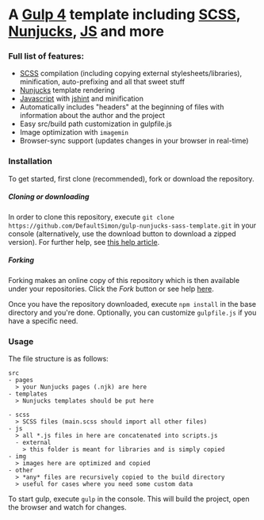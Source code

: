# A [Gulp 4](https://gulpjs.com/) template including [SCSS](https://sass-lang.com/), [Nunjucks](https://mozilla.github.io/nunjucks/), [JS](https://www.javascript.com/) and more

### Full list of features:
- [SCSS](https://sass-lang.com/) compilation (including copying external stylesheets/libraries), minification, auto-prefixing and all that sweet stuff
- [Nunjucks](https://mozilla.github.io/nunjucks/) template rendering
- [Javascript](https://www.javascript.com/) with [jshint](https://jshint.com/docs/) and minification
- Automatically includes "headers" at the beginning of files with information about the author and the project
- Easy src/build path customization in gulpfile.js
- Image optimization with `imagemin`
- Browser-sync support (updates changes in your browser in real-time)


### Installation
To get started, first clone (recommended), fork or download the repository.

##### Cloning or downloading
In order to clone this repository, execute `git clone https://github.com/DefaultSimon/gulp-nunjucks-sass-template.git` in your console (alternatively, use the download button to download a zipped version).
For further help, see [this help article](https://help.github.com/en/articles/cloning-a-repository).

##### Forking
Forking makes an online copy of this repository which is then available under your repositories. Click the *Fork* button or see help [here](https://help.github.com/en/articles/fork-a-repo).

Once you have the repository downloaded, execute `npm install` in the base directory and you're done. Optionally, you can customize `gulpfile.js` if you have a specific need.

### Usage

The file structure is as follows:

```
src
- pages
  > your Nunjucks pages (.njk) are here
- templates
  > Nunjucks templates should be put here
  
- scss
  > SCSS files (main.scss should import all other files)
- js
  > all *.js files in here are concatenated into scripts.js
  - external
    > this folder is meant for libraries and is simply copied
- img
  > images here are optimized and copied
- other
  > *any* files are recursively copied to the build directory
  > useful for cases where you need some custom data
```

To start gulp, execute `gulp` in the console. This will build the project, open the browser and watch for changes.


